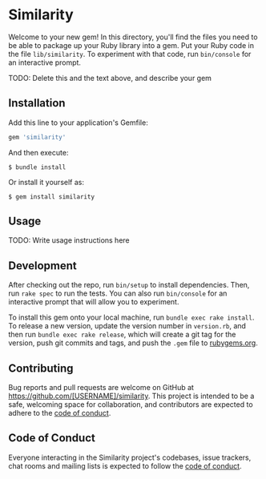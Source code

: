 # Similarity

Welcome to your new gem! In this directory, you'll find the files you need to be able to package up your Ruby library into a gem. Put your Ruby code in the file `lib/similarity`. To experiment with that code, run `bin/console` for an interactive prompt.

TODO: Delete this and the text above, and describe your gem

## Installation

Add this line to your application's Gemfile:

```ruby
gem 'similarity'
```

And then execute:

    $ bundle install

Or install it yourself as:

    $ gem install similarity

## Usage

TODO: Write usage instructions here

## Development

After checking out the repo, run `bin/setup` to install dependencies. Then, run `rake spec` to run the tests. You can also run `bin/console` for an interactive prompt that will allow you to experiment.

To install this gem onto your local machine, run `bundle exec rake install`. To release a new version, update the version number in `version.rb`, and then run `bundle exec rake release`, which will create a git tag for the version, push git commits and tags, and push the `.gem` file to [rubygems.org](https://rubygems.org).

## Contributing

Bug reports and pull requests are welcome on GitHub at https://github.com/[USERNAME]/similarity. This project is intended to be a safe, welcoming space for collaboration, and contributors are expected to adhere to the [code of conduct](https://github.com/[USERNAME]/similarity/blob/master/CODE_OF_CONDUCT.md).


## Code of Conduct

Everyone interacting in the Similarity project's codebases, issue trackers, chat rooms and mailing lists is expected to follow the [code of conduct](https://github.com/[USERNAME]/similarity/blob/master/CODE_OF_CONDUCT.md).

